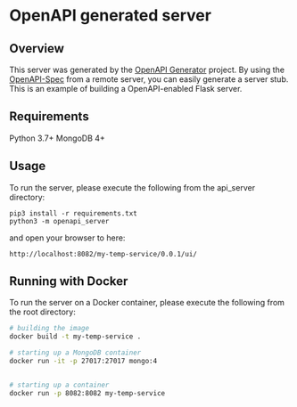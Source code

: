 # OpenAPI generated server

## Overview
This server was generated by the [OpenAPI Generator](https://openapi-generator.tech) project. By using the
[OpenAPI-Spec](https://openapis.org) from a remote server, you can easily generate a server stub.  This
is an example of building a OpenAPI-enabled Flask server.


## Requirements
Python 3.7+
MongoDB 4+

## Usage
To run the server, please execute the following from the api_server directory:

```
pip3 install -r requirements.txt
python3 -m openapi_server
```

and open your browser to here:

```
http://localhost:8082/my-temp-service/0.0.1/ui/
```


## Running with Docker

To run the server on a Docker container, please execute the following from the root directory:

```bash
# building the image
docker build -t my-temp-service .

# starting up a MongoDB container
docker run -it -p 27017:27017 mongo:4


# starting up a container
docker run -p 8082:8082 my-temp-service
```
